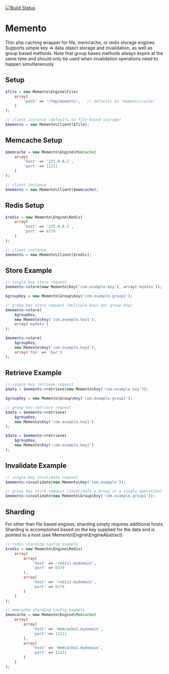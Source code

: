 [![Build Status](https://secure.travis-ci.org/perimeter/memento.png)](http://travis-ci.org/perimeter/memento)

Memento
=======

Thin php caching wrapper for file, memcache, or redis storage engines.  Supports simple key => data object storage and invalidation, as well as group based methods. Note that
group bases methods always expire at the same time and should only be used when invalidation operations need to happen simultaneously

## Setup

```php
$file = new Memento\Engine\File(
    array(
        'path' => '/tmp/memento',   // defaults to 'memento/cache'
    )
);

// client instance (defaults to file based storage)
$memento = new Memento\Client($file);
```

## Memcache Setup

```php
$memcache = new Memento\Engine\Memcache(
    array(
        'host' => '127.0.0.1',
        'port' => 11211
    )
);

// client instance
$memento = new Memento\Client($memcache);
```

## Redis Setup

```php
$redis = new Memento\Engine\Redis(
    array(
        'host' => '127.0.0.1',
        'port' => 6379
    )
);

// client instance
$memento = new Memento\Client($redis);
```

## Store Example

```php
// single key store request
$memento->store(new Memento\Key('com.example.key'), array('mydata'));

$groupKey = new Memento\Group\Key('com.example.group1');

// group key store request (multiple keys per group key)
$memento->store(
    $groupKey,
    new Memento\Key('com.example.key1'),
    array('mydata')
);

$memento->store(
    $groupKey,
    new Memento\Key('com.example.key2'),
    array('foo' => 'bar')
);
```

## Retrieve Example

```php
// single key retrieve request
$data = $memento->retrieve(new Memento\Key('com.example.key'));

$groupKey = new Memento\Group\Key('com.example.group1');

// group key retrieve request
$data = $memento->retrieve(
    $groupKey,
    new Memento\Key('com.example.key1')
);

$data = $memento->retrieve(
    $groupKey,
    new Memento\Key('com.example.key2')
);
```

## Invalidate Example

```php
// single key invalidate request
$memento->invalidate(new Memento\Key('com.example'));

// group key store request (invalidate a group in a single operation)
$memento->invalidate(new Memento\Group\Key('com.example.group1'));
```

## Sharding

For other than file based engines, sharding simply requires additional hosts.  Sharding is accomplished based on the key supplied for the data and is pointed to a host (see Memento\Engine\EngineAbstract)

```php
// redis sharding config example
$redis = new Memento\Engine\Redis(
    array(
        array(
            'host' => 'redis1.mydomain',
            'port' => 6379
        ),
        array(
            'host' => 'redis2.mydomain',
            'port' => 6379
        )
    )
);

// memcache sharding config example
$memcache = new Memento\Engine\Memcache(
    array(
        array(
            'host' => 'memcache1.mydomain',
            'port' => 11211
        ),
        array(
            'host' => 'memcache2.mydomain',
            'port' => 11211
        )
    )
);
```
